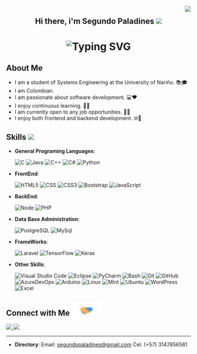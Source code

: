 <img align="right" src="https://visitor-badge.laobi.icu/badge?page_id=SegundoPaladines.SegundoPaladines"/>
<center>
    <div>
        <h2 align="center">Hi there, i'm Segundo Paladines <img src="https://media.giphy.com/media/hvRJCLFzcasrR4ia7z/giphy.gif" width="35"></h2>
        <h1 align="center">
        <img src="https://readme-typing-svg.herokuapp.com?font=Fira+Code&pause=1000&color=1C883B&repeat=false&width=380&lines=Welcome+to+my+GitHub+Repository" alt="Typing SVG" />
        </h1>
    </div>
</center> 
<h2 align="left">
        About Me
</h2>

- I am a student of Systems Engineering at the University of Nariño. 📚🎓
- I am Colombian.
- I am passionate about software development. 💻❤️
- I enjoy continuous learning. 📖🧠
- I am currently open to any job opportunities. 💼🌟
- I enjoy both frontend and backend development. 🌐🚀

<h2 align="left"> Skills <img src = "https://media2.giphy.com/media/QssGEmpkyEOhBCb7e1/giphy.gif?cid=ecf05e47a0n3gi1bfqntqmob8g9aid1oyj2wr3ds3mg700bl&rid=giphy.gif" width = 32px> </h2>

- **General Programing Languages**:

   ![C](https://img.shields.io/badge/C%20-%232370ED.svg?style=for-the-badge&logo=c&logoColor=white)
   ![Java](https://img.shields.io/badge/Java-ED8B00?style=for-the-badge&logo=openjdk&logoColor=white)
   ![C++](https://img.shields.io/badge/C++%20-%2300599C.svg?style=for-the-badge&logo=c%2B%2B&logoColor=white)
   ![C#](https://img.shields.io/badge/C%23-239120?style=for-the-badge&logo=c-sharp&logoColor=white)
   ![Python](https://img.shields.io/badge/Python%20-%2314354C.svg?style=for-the-badge&logo=python&logoColor=white)

- **FrontEnd**:

    ![HTML5](https://img.shields.io/badge/HTML5%20-%23E34F26.svg?style=for-the-badge&logo=html5&logoColor=white)
    ![CSS](https://img.shields.io/badge/CSS%20-%231572B6.svg?style=for-the-badge&logo=css3&logoColor=white)
    ![CSS3](https://img.shields.io/badge/CSS3-1572B6?style=for-the-badge&logo=css3&logoColor=white)
    ![Bootstrap](https://img.shields.io/badge/Bootstrap-563D7C?style=for-the-badge&logo=bootstrap&logoColor=white)
    ![JavaScript](https://img.shields.io/badge/JavaScript-323330?style=for-the-badge&logo=javascript&logoColor=F7DF1E)

- **BackEnd**:

    ![Node](https://img.shields.io/badge/Node.js-43853D?style=for-the-badge&logo=node.js&logoColor=white)
    ![PHP](https://img.shields.io/badge/PHP-777BB4?style=for-the-badge&logo=php&logoColor=white)

- **Data Base Administration**:

    ![PostgreSQL](https://img.shields.io/badge/PostgreSQL-316192?style=for-the-badge&logo=postgresql&logoColor=white)
    ![MySql](https://img.shields.io/badge/MySQL-00000F?style=for-the-badge&logo=mysql&logoColor=white)

- **FrameWorks**:

    ![Laravel](https://img.shields.io/badge/Laravel-FF2D20?style=for-the-badge&logo=laravel&logoColor=white)
    ![TensorFlow](https://img.shields.io/badge/TensorFlow-FF6F00?style=for-the-badge&logo=tensorflow&logoColor=white)
    ![Keras](https://img.shields.io/badge/Keras-D00000?style=for-the-badge&logo=Keras&logoColor=white)

- **Other Skills**:

    ![Visual Studio Code](https://img.shields.io/badge/Visual_Studio_Code-0078D4?style=for-the-badge&logo=visual%20studio%20code&logoColor=white)
    ![Eclipse](https://img.shields.io/badge/Eclipse-2C2255?style=for-the-badge&logo=eclipse&logoColor=white)
    ![PyCharm](https://img.shields.io/badge/PyCharm-000000.svg?&style=for-the-badge&logo=PyCharm&logoColor=white)
    ![Bash](https://img.shields.io/badge/GNU%20Bash-4EAA25?style=for-the-badge&logo=GNU%20Bash&logoColor=white)
    ![Git](https://img.shields.io/badge/GIT-E44C30?style=for-the-badge&logo=git&logoColor=white)
    ![GitHub](https://img.shields.io/badge/GitHub-100000?style=for-the-badge&logo=github&logoColor=white)
    ![AzureDevOps](https://img.shields.io/badge/Azure_DevOps-0078D7?style=for-the-badge&logo=azure-devops&logoColor=white)
    ![Arduino](https://img.shields.io/badge/Arduino-00979D?style=for-the-badge&logo=Arduino&logoColor=white)
    ![Linux](https://img.shields.io/badge/Linux-FCC624?style=for-the-badge&logo=linux&logoColor=black)
    ![Mint](https://img.shields.io/badge/Linux_Mint-87CF3E?style=for-the-badge&logo=linux-mint&logoColor=white)
    ![Ubuntu](https://img.shields.io/badge/Ubuntu-E95420?style=for-the-badge&logo=ubuntu&logoColor=white)
    ![WordPress](https://img.shields.io/badge/Wordpress-21759B?style=for-the-badge&logo=wordpress&logoColor=white)
    ![Excel](https://img.shields.io/badge/Microsoft_Excel-217346?style=for-the-badge&logo=microsoft-excel&logoColor=white)

<h2 align="left">
    Connect with Me <img src="https://github.com/0xAbdulKhalid/0xAbdulKhalid/raw/main/assets/mdImages/handshake.gif" width ="80">
</h2>

<a target="_blank" href="mailto:segundopaladines@gmail.com">
    <img src="https://img.shields.io/badge/-Gmail-D14836?style=for-the-badge&logo=Gmail&logoColor=white">
    </img>
</a>
<a target="_blank" href="https://www.linkedin.com/in/segundo-paladines-ortiz-b60216257/">
    <img src="https://img.shields.io/badge/-LinkedIn-0077B5?style=for-the-badge&logo=Linkedin&logoColor=white"><img>
</a>

-----

- **Directory**:
    Email: segundopaladines@gmail.com
    Cel: (+57) 3147856561
